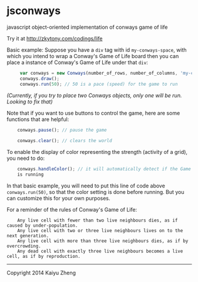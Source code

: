 jsconways
=========

javascript object-oriented implementation of conways game of life

Try it at http://zkytony.com/codings/life

Basic example:
Suppose you have a `div` tag with id `my-conways-space`, with which you 
intend to wrap a Conway's Game of Life board then you can place a 
instance of Conway's Game of Life under that `div`:
```javascript
     var conways = new Conways(number_of_rows, number_of_columns, 'my-conways-space', 'id-for-this-conways-board', 10);
     conways.draw();
     conways.run(50); // 50 is a pace (speed) for the game to run
``` 
*(Currently, if you try to place two Conways objects, only one will be run. Looking to fix that)*

Note that if you want to use buttons to control the game, here are some
functions that are helpful:
```javascript
    conways.pause(); // pause the game
    
    conways.clear(); // clears the world
```
To enable the display of color representing the strength (activity of a grid),
you need to do:
```javascript
    conways.handleColor(); // it will automatically detect if the Game
    is running
```
In that basic example, you will need to put this line of code above `conways.run(50)`,
so that the color setting is done before running. But you can customize this for
your own purposes.

For a reminder of the rules of Conway's Game of Life:
```
    Any live cell with fewer than two live neighbours dies, as if caused by under-population.
    Any live cell with two or three live neighbours lives on to the next generation.
    Any live cell with more than three live neighbours dies, as if by overcrowding.
    Any dead cell with exactly three live neighbours becomes a live cell, as if by reproduction.
```

-----
Copyright 2014 Kaiyu Zheng
